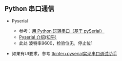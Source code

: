 Python 串口通信
-----
- Pyserial
    - 参考：[用 Python 玩转串口（基于 pySerial）](https://blog.csdn.net/bryanwang_3099/article/details/120493736)
    - [Pyserial 介绍(知乎)](https://zhuanlan.zhihu.com/p/676933536)
    - 此处 波特率9600，检验位无，停止位1


- 如果有UI要求，参考 [tkinter+pyserial实现串口调试助手](https://blog.csdn.net/dolphintt920/article/details/128154593)